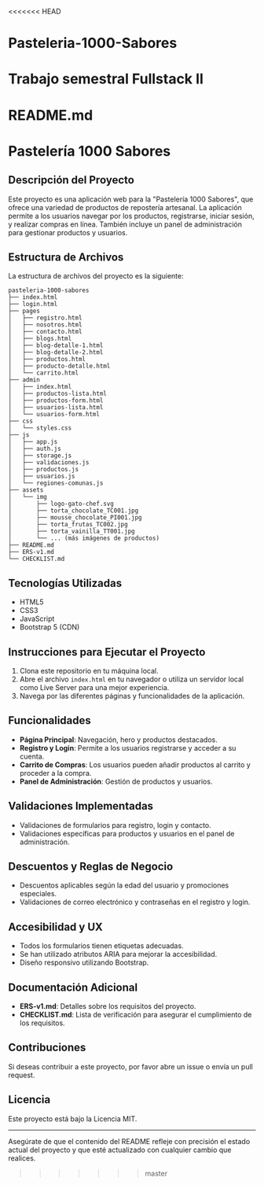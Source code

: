 <<<<<<< HEAD
# Pasteleria-1000-Sabores
Trabajo semestral Fullstack II
=======
# README.md

# Pastelería 1000 Sabores

## Descripción del Proyecto

Este proyecto es una aplicación web para la "Pastelería 1000 Sabores", que ofrece una variedad de productos de repostería artesanal. La aplicación permite a los usuarios navegar por los productos, registrarse, iniciar sesión, y realizar compras en línea. También incluye un panel de administración para gestionar productos y usuarios.

## Estructura de Archivos

La estructura de archivos del proyecto es la siguiente:

```
pasteleria-1000-sabores
├── index.html
├── login.html
├── pages
│   ├── registro.html
│   ├── nosotros.html
│   ├── contacto.html
│   ├── blogs.html
│   ├── blog-detalle-1.html
│   ├── blog-detalle-2.html
│   ├── productos.html
│   ├── producto-detalle.html
│   └── carrito.html
├── admin
│   ├── index.html
│   ├── productos-lista.html
│   ├── productos-form.html
│   ├── usuarios-lista.html
│   └── usuarios-form.html
├── css
│   └── styles.css
├── js
│   ├── app.js
│   ├── auth.js
│   ├── storage.js
│   ├── validaciones.js
│   ├── productos.js
│   ├── usuarios.js
│   └── regiones-comunas.js
├── assets
│   └── img
│       ├── logo-gato-chef.svg
│       ├── torta_chocolate_TC001.jpg
│       ├── mousse_chocolate_PI001.jpg
│       ├── torta_frutas_TC002.jpg
│       ├── torta_vainilla_TT001.jpg
│       └── ... (más imágenes de productos)
├── README.md
├── ERS-v1.md
└── CHECKLIST.md
```

## Tecnologías Utilizadas

- HTML5
- CSS3
- JavaScript
- Bootstrap 5 (CDN)

## Instrucciones para Ejecutar el Proyecto

1. Clona este repositorio en tu máquina local.
2. Abre el archivo `index.html` en tu navegador o utiliza un servidor local como Live Server para una mejor experiencia.
3. Navega por las diferentes páginas y funcionalidades de la aplicación.

## Funcionalidades

- **Página Principal**: Navegación, hero y productos destacados.
- **Registro y Login**: Permite a los usuarios registrarse y acceder a su cuenta.
- **Carrito de Compras**: Los usuarios pueden añadir productos al carrito y proceder a la compra.
- **Panel de Administración**: Gestión de productos y usuarios.

## Validaciones Implementadas

- Validaciones de formularios para registro, login y contacto.
- Validaciones específicas para productos y usuarios en el panel de administración.

## Descuentos y Reglas de Negocio

- Descuentos aplicables según la edad del usuario y promociones especiales.
- Validaciones de correo electrónico y contraseñas en el registro y login.

## Accesibilidad y UX

- Todos los formularios tienen etiquetas adecuadas.
- Se han utilizado atributos ARIA para mejorar la accesibilidad.
- Diseño responsivo utilizando Bootstrap.

## Documentación Adicional

- **ERS-v1.md**: Detalles sobre los requisitos del proyecto.
- **CHECKLIST.md**: Lista de verificación para asegurar el cumplimiento de los requisitos.

## Contribuciones

Si deseas contribuir a este proyecto, por favor abre un issue o envía un pull request.

## Licencia

Este proyecto está bajo la Licencia MIT. 

---

Asegúrate de que el contenido del README refleje con precisión el estado actual del proyecto y que esté actualizado con cualquier cambio que realices.
>>>>>>> master

